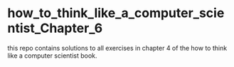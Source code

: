 # how_to_think_like_a_computer_scientist_Chapter_6

this repo contains solutions to all exercises in chapter 4 of the how to think like a computer scientist book.
